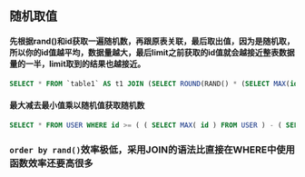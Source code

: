 ## 随机取值
#### 先根据rand()和id获取一遍随机数，再跟原表关联，最后取出值，因为是随机取，所以你的id值越平均，数据量越大，最后limit之前获取的id值就会越接近整表数据量的一半，limit取到的结果也越接近。
```sql
SELECT * FROM `table1` AS t1 JOIN (SELECT ROUND(RAND() * (SELECT MAX(id) FROM `table1`)) AS id) AS t2 WHERE t1.id >= t2.id ORDER BY t1.id ASC LIMIT 1
```
#### 最大减去最小值乘以随机值获取随机数
```sql
SELECT * FROM USER WHERE id >= ( ( SELECT MAX( id ) FROM USER ) - ( SELECT MIN( id ) FROM USER ) ) * RAND( ) + ( SELECT MIN( id ) FROM USER ) LIMIT 1
```
### `order by rand()`效率极低，采用JOIN的语法比直接在WHERE中使用函数效率还要高很多
